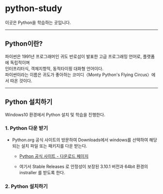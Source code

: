 python-study
===
이곳은 Python을 학습하는 곳입니다.

---

## Python이란?
파이썬은 1991년 프로그래머인 귀도 반로섬이 발표한 고급 프로그래밍 언어로, 플랫폼에 독립적이며<br>
인터프리터식, 객체지향적, 동적타이핑 대화형 언어이다.<br>
파이썬이라는 이름은 귀도가 좋아하는 코미디〈Monty Python's Flying Circus〉에서 따온 것이다.

---

## Python 설치하기
Windows10 환경에서 Python 설치 및 학습을 진행한다.

### 1. Python 다운 받기
- Python.org 공식 사이트의 방문하여 Downloads에서 windows를 선택하여 해당 되는 설치 파일 또는 패키지를 다운 받는다.
    
    - [Python 공식 사이트 - 다운로드 페이지](https://www.python.org/downloads/windows/)
    
    - 여기서 Stable Releases 로 안정성이 보장된 3.10.1 버전과 64bit 환경의 instraller 를 받도록 한다.
 
 ### 2. Python 설치하기
 